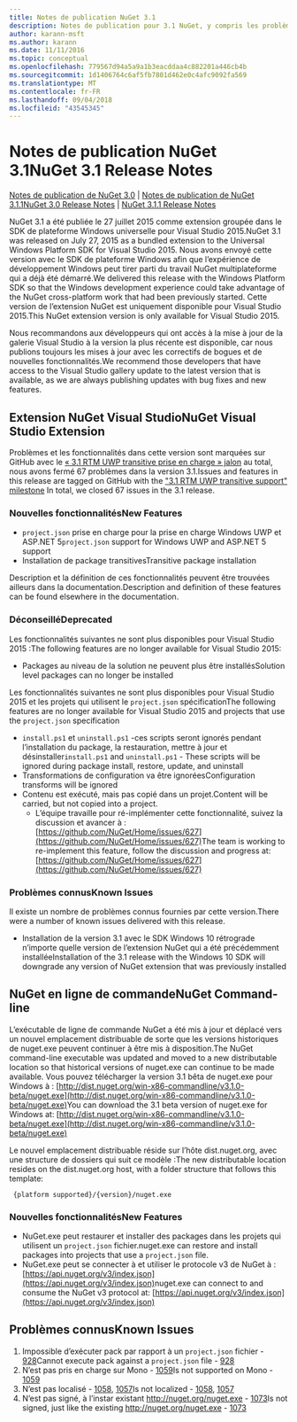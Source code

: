 ```yaml
---
title: Notes de publication NuGet 3.1
description: Notes de publication pour 3.1 NuGet, y compris les problèmes connus, les correctifs de bogues, les fonctionnalités ajoutées et les dcr.
author: karann-msft
ms.author: karann
ms.date: 11/11/2016
ms.topic: conceptual
ms.openlocfilehash: 779567d94a5a9a1b3eacddaa4c882201a446cb4b
ms.sourcegitcommit: 1d1406764c6af5fb7801d462e0c4afc9092fa569
ms.translationtype: MT
ms.contentlocale: fr-FR
ms.lasthandoff: 09/04/2018
ms.locfileid: "43545345"
---
```

# <a name="nuget-31-release-notes"></a><span data-ttu-id="3aa37-103">Notes de publication NuGet 3.1</span><span class="sxs-lookup"><span data-stu-id="3aa37-103">NuGet 3.1 Release Notes</span></span>

<span data-ttu-id="3aa37-104">[Notes de publication de NuGet 3.0](../release-notes/nuget-3.0.0.md) | [Notes de publication de NuGet 3.1.1](../release-notes/nuget-3.1.1.md)</span><span class="sxs-lookup"><span data-stu-id="3aa37-104">[NuGet 3.0 Release Notes](../release-notes/nuget-3.0.0.md) | [NuGet 3.1.1 Release Notes](../release-notes/nuget-3.1.1.md)</span></span>

<span data-ttu-id="3aa37-105">NuGet 3.1 a été publiée le 27 juillet 2015 comme extension groupée dans le SDK de plateforme Windows universelle pour Visual Studio 2015.</span><span class="sxs-lookup"><span data-stu-id="3aa37-105">NuGet 3.1 was released on July 27, 2015 as a bundled extension to the Universal Windows Platform SDK for Visual Studio 2015.</span></span> <span data-ttu-id="3aa37-106">Nous avons envoyé cette version avec le SDK de plateforme Windows afin que l’expérience de développement Windows peut tirer parti du travail NuGet multiplateforme qui a déjà été démarré.</span><span class="sxs-lookup"><span data-stu-id="3aa37-106">We delivered this release with the Windows Platform SDK so that the Windows development experience could take advantage of the NuGet cross-platform work that had been previously started.</span></span> <span data-ttu-id="3aa37-107">Cette version de l’extension NuGet est uniquement disponible pour Visual Studio 2015.</span><span class="sxs-lookup"><span data-stu-id="3aa37-107">This NuGet extension version is only available for Visual Studio 2015.</span></span>

<span data-ttu-id="3aa37-108">Nous recommandons aux développeurs qui ont accès à la mise à jour de la galerie Visual Studio à la version la plus récente est disponible, car nous publions toujours les mises à jour avec les correctifs de bogues et de nouvelles fonctionnalités.</span><span class="sxs-lookup"><span data-stu-id="3aa37-108">We recommend those developers that have access to the Visual Studio gallery update to the latest version that is available, as we are always publishing updates with bug fixes and new features.</span></span>

## <a name="nuget-visual-studio-extension"></a><span data-ttu-id="3aa37-109">Extension NuGet Visual Studio</span><span class="sxs-lookup"><span data-stu-id="3aa37-109">NuGet Visual Studio Extension</span></span>

<span data-ttu-id="3aa37-110">Problèmes et les fonctionnalités dans cette version sont marquées sur GitHub avec le [« 3.1 RTM UWP transitive prise en charge » jalon](https://github.com/NuGet/Home/issues?utf8=%E2%9C%93&q=is%3Aclosed+milestone%3A%223.1+RTM+UWP+transitive+support%22+) au total, nous avons fermé 67 problèmes dans la version 3.1.</span><span class="sxs-lookup"><span data-stu-id="3aa37-110">Issues and features in this release are tagged on GitHub with the ["3.1 RTM UWP transitive support" milestone](https://github.com/NuGet/Home/issues?utf8=%E2%9C%93&q=is%3Aclosed+milestone%3A%223.1+RTM+UWP+transitive+support%22+)  In total, we closed 67 issues in the 3.1 release.</span></span>

### <a name="new-features"></a><span data-ttu-id="3aa37-111">Nouvelles fonctionnalités</span><span class="sxs-lookup"><span data-stu-id="3aa37-111">New Features</span></span>

* <span data-ttu-id="3aa37-112">`project.json` prise en charge pour la prise en charge Windows UWP et ASP.NET 5</span><span class="sxs-lookup"><span data-stu-id="3aa37-112">`project.json` support for Windows UWP and ASP.NET 5 support</span></span>
* <span data-ttu-id="3aa37-113">Installation de package transitives</span><span class="sxs-lookup"><span data-stu-id="3aa37-113">Transitive package installation</span></span>

<span data-ttu-id="3aa37-114">Description et la définition de ces fonctionnalités peuvent être trouvées ailleurs dans la documentation.</span><span class="sxs-lookup"><span data-stu-id="3aa37-114">Description and definition of these features can be found elsewhere in the documentation.</span></span>

### <a name="deprecated"></a><span data-ttu-id="3aa37-115">Déconseillé</span><span class="sxs-lookup"><span data-stu-id="3aa37-115">Deprecated</span></span>

<span data-ttu-id="3aa37-116">Les fonctionnalités suivantes ne sont plus disponibles pour Visual Studio 2015 :</span><span class="sxs-lookup"><span data-stu-id="3aa37-116">The following features are no longer available for Visual Studio 2015:</span></span>

* <span data-ttu-id="3aa37-117">Packages au niveau de la solution ne peuvent plus être installés</span><span class="sxs-lookup"><span data-stu-id="3aa37-117">Solution level packages can no longer be installed</span></span>

<span data-ttu-id="3aa37-118">Les fonctionnalités suivantes ne sont plus disponibles pour Visual Studio 2015 et les projets qui utilisent le `project.json` spécification</span><span class="sxs-lookup"><span data-stu-id="3aa37-118">The following features are no longer available for Visual Studio 2015 and projects that use the `project.json` specification</span></span>

* <span data-ttu-id="3aa37-119">`install.ps1` et `uninstall.ps1` -ces scripts seront ignorés pendant l’installation du package, la restauration, mettre à jour et désinstaller</span><span class="sxs-lookup"><span data-stu-id="3aa37-119">`install.ps1` and `uninstall.ps1` - These scripts will be ignored during package install, restore, update, and uninstall</span></span>
* <span data-ttu-id="3aa37-120">Transformations de configuration va être ignorées</span><span class="sxs-lookup"><span data-stu-id="3aa37-120">Configuration transforms will be ignored</span></span>
* <span data-ttu-id="3aa37-121">Contenu est exécuté, mais pas copié dans un projet.</span><span class="sxs-lookup"><span data-stu-id="3aa37-121">Content will be carried, but not copied into a project.</span></span>
    * <span data-ttu-id="3aa37-122">L’équipe travaille pour ré-implémenter cette fonctionnalité, suivez la discussion et avancer à : [https://github.com/NuGet/Home/issues/627](https://github.com/NuGet/Home/issues/627)</span><span class="sxs-lookup"><span data-stu-id="3aa37-122">The team is working to re-implement this feature, follow the discussion and progress at: [https://github.com/NuGet/Home/issues/627](https://github.com/NuGet/Home/issues/627)</span></span>


### <a name="known-issues"></a><span data-ttu-id="3aa37-123">Problèmes connus</span><span class="sxs-lookup"><span data-stu-id="3aa37-123">Known Issues</span></span>

<span data-ttu-id="3aa37-124">Il existe un nombre de problèmes connus fournies par cette version.</span><span class="sxs-lookup"><span data-stu-id="3aa37-124">There were a number of known issues delivered with this release.</span></span>

* <span data-ttu-id="3aa37-125">Installation de la version 3.1 avec le SDK Windows 10 rétrograde n’importe quelle version de l’extension NuGet qui a été précédemment installée</span><span class="sxs-lookup"><span data-stu-id="3aa37-125">Installation of the 3.1 release with the Windows 10 SDK will downgrade any version of NuGet extension that was previously installed</span></span>

## <a name="nuget-command-line"></a><span data-ttu-id="3aa37-126">NuGet en ligne de commande</span><span class="sxs-lookup"><span data-stu-id="3aa37-126">NuGet Command-line</span></span>

<span data-ttu-id="3aa37-127">L’exécutable de ligne de commande NuGet a été mis à jour et déplacé vers un nouvel emplacement distribuable de sorte que les versions historiques de nuget.exe peuvent continuer à être mis à disposition.</span><span class="sxs-lookup"><span data-stu-id="3aa37-127">The NuGet command-line executable was updated and moved to a new distributable location so that historical versions of nuget.exe can continue to be made available.</span></span>  <span data-ttu-id="3aa37-128">Vous pouvez télécharger la version 3.1 bêta de nuget.exe pour Windows à : [http://dist.nuget.org/win-x86-commandline/v3.1.0-beta/nuget.exe](http://dist.nuget.org/win-x86-commandline/v3.1.0-beta/nuget.exe)</span><span class="sxs-lookup"><span data-stu-id="3aa37-128">You can download the 3.1 beta version of nuget.exe for Windows at: [http://dist.nuget.org/win-x86-commandline/v3.1.0-beta/nuget.exe](http://dist.nuget.org/win-x86-commandline/v3.1.0-beta/nuget.exe)</span></span>

<span data-ttu-id="3aa37-129">Le nouvel emplacement distribuable réside sur l’hôte dist.nuget.org, avec une structure de dossiers qui suit ce modèle :</span><span class="sxs-lookup"><span data-stu-id="3aa37-129">The new distributable location resides on the dist.nuget.org host, with a folder structure that follows this template:</span></span>

     {platform supported}/{version}/nuget.exe

### <a name="new-features"></a><span data-ttu-id="3aa37-130">Nouvelles fonctionnalités</span><span class="sxs-lookup"><span data-stu-id="3aa37-130">New Features</span></span>

* <span data-ttu-id="3aa37-131">NuGet.exe peut restaurer et installer des packages dans les projets qui utilisent un `project.json` fichier.</span><span class="sxs-lookup"><span data-stu-id="3aa37-131">nuget.exe can restore and install packages into projects that use a `project.json` file.</span></span>
* <span data-ttu-id="3aa37-132">NuGet.exe peut se connecter à et utiliser le protocole v3 de NuGet à : [https://api.nuget.org/v3/index.json](https://api.nuget.org/v3/index.json)</span><span class="sxs-lookup"><span data-stu-id="3aa37-132">nuget.exe can connect to and consume the NuGet v3 protocol at: [https://api.nuget.org/v3/index.json](https://api.nuget.org/v3/index.json)</span></span>

## <a name="known-issues"></a><span data-ttu-id="3aa37-133">Problèmes connus</span><span class="sxs-lookup"><span data-stu-id="3aa37-133">Known Issues</span></span> ##

1.    <span data-ttu-id="3aa37-134">Impossible d’exécuter pack par rapport à un `project.json` fichier - [928](https://github.com/NuGet/Home/issues/928)</span><span class="sxs-lookup"><span data-stu-id="3aa37-134">Cannot execute pack against a `project.json` file - [928](https://github.com/NuGet/Home/issues/928)</span></span>
2.    <span data-ttu-id="3aa37-135">N’est pas pris en charge sur Mono - [1059](https://github.com/NuGet/Home/issues/1059)</span><span class="sxs-lookup"><span data-stu-id="3aa37-135">Is not supported on Mono - [1059](https://github.com/NuGet/Home/issues/1059)</span></span>
3.    <span data-ttu-id="3aa37-136">N’est pas localisé - [1058](https://github.com/NuGet/Home/issues/1058), [1057](https://github.com/NuGet/Home/issues/1057)</span><span class="sxs-lookup"><span data-stu-id="3aa37-136">Is not localized - [1058](https://github.com/NuGet/Home/issues/1058),   [1057](https://github.com/NuGet/Home/issues/1057)</span></span>
4.    <span data-ttu-id="3aa37-137">N’est pas signé, à l’instar existant http://nuget.org/nuget.exe  -  [1073](https://github.com/NuGet/Home/issues/1073)</span><span class="sxs-lookup"><span data-stu-id="3aa37-137">Is not signed, just like the existing http://nuget.org/nuget.exe - [1073](https://github.com/NuGet/Home/issues/1073)</span></span>
